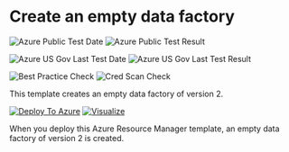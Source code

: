 # Create an empty data factory

![Azure Public Test Date](https://azurequickstartsservice.blob.core.windows.net/badges/101-data-factory-v2-create/PublicLastTestDate.svg)
![Azure Public Test Result](https://azurequickstartsservice.blob.core.windows.net/badges/101-data-factory-v2-create/PublicDeployment.svg)

![Azure US Gov Last Test Date](https://azurequickstartsservice.blob.core.windows.net/badges/101-data-factory-v2-create/FairfaxLastTestDate.svg)
![Azure US Gov Last Test Result](https://azurequickstartsservice.blob.core.windows.net/badges/101-data-factory-v2-create/FairfaxDeployment.svg)

![Best Practice Check](https://azurequickstartsservice.blob.core.windows.net/badges/101-data-factory-v2-create/BestPracticeResult.svg)
![Cred Scan Check](https://azurequickstartsservice.blob.core.windows.net/badges/101-data-factory-v2-create/CredScanResult.svg)

This template creates an empty data factory of version 2.  

[![Deploy To Azure](https://raw.githubusercontent.com/fathym-it/azure-quickstart-templates/master/1-CONTRIBUTION-GUIDE/images/deploytoazure.svg?sanitize=true)](https://portal.azure.com/#create/Microsoft.Template/uri/https%3A%2F%2Fraw.githubusercontent.com%2Ffathym-it%2Fazure-quickstart-templates%2Fmaster%2F101-data-factory-v2-create%2Fazuredeploy.json)  [![Visualize](https://raw.githubusercontent.com/fathym-it/azure-quickstart-templates/master/1-CONTRIBUTION-GUIDE/images/visualizebutton.svg?sanitize=true)](http://armviz.io/#/?load=https%3A%2F%2Fraw.githubusercontent.com%2Ffathym-it%2Fazure-quickstart-templates%2Fmaster%2F101-data-factory-v2-create%2Fazuredeploy.json)

When you deploy this Azure Resource Manager template, an empty data factory of version 2 is created.


